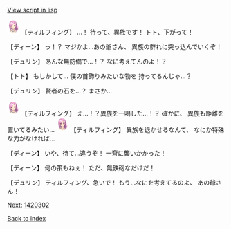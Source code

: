[View script in lisp](../scripts/1420102.txt)

<img src="../images/units/101411.png" alt="101411.png" height="34"/>
【ティルフィング】
…！
待って、異族です！
トト、下がって！

【ディーン】
っ！？
マジかよ…あの爺さん、
異族の群れに突っ込んでいくぞ！

【デュリン】
あんな無防備で…！？
なに考えてんのよ！？

【トト】
もしかして…
僕の首飾りみたいな物を
持ってるんじゃ…？

【デュリン】
賢者の石を…？
まさか…

<img src="../images/units/101411.png" alt="101411.png" height="34"/>
【ティルフィング】
え…！？異族を一喝した…！？
確かに、
異族も距離を置いてるみたい…

<img src="../images/units/101411.png" alt="101411.png" height="34"/>
【ティルフィング】
異族を退かせるなんて、
なにか特殊な力がなければ…

【ディーン】
いや、待て…違うぞ！
一斉に襲いかかった！

【ディーン】
何の策もねぇ！
ただ、無鉄砲なだけだ！

【デュリン】
ティルフィング、急いで！
もう…なにを考えてるのよ、
あの爺さん！

Next: [1420302](1420302.md)

[Back to index](index.md)

